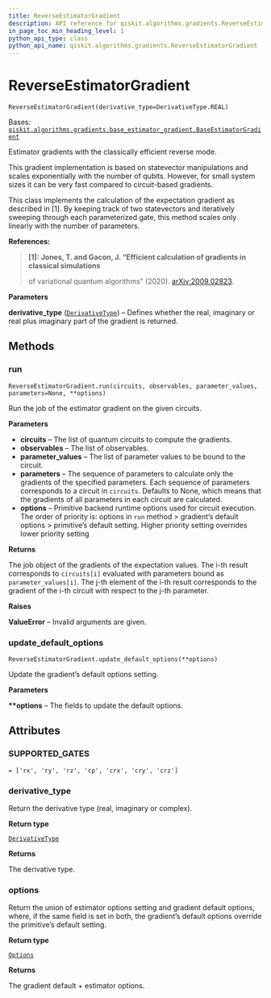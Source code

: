 ```yaml
---
title: ReverseEstimatorGradient
description: API reference for qiskit.algorithms.gradients.ReverseEstimatorGradient
in_page_toc_min_heading_level: 1
python_api_type: class
python_api_name: qiskit.algorithms.gradients.ReverseEstimatorGradient
---
```


# ReverseEstimatorGradient

<span id="qiskit.algorithms.gradients.ReverseEstimatorGradient" />

`ReverseEstimatorGradient(derivative_type=DerivativeType.REAL)`

Bases: [`qiskit.algorithms.gradients.base_estimator_gradient.BaseEstimatorGradient`](qiskit.algorithms.gradients.BaseEstimatorGradient "qiskit.algorithms.gradients.base_estimator_gradient.BaseEstimatorGradient")

Estimator gradients with the classically efficient reverse mode.

<Admonition title="Note" type="note">
  This gradient implementation is based on statevector manipulations and scales exponentially with the number of qubits. However, for small system sizes it can be very fast compared to circuit-based gradients.
</Admonition>

This class implements the calculation of the expectation gradient as described in \[1]. By keeping track of two statevectors and iteratively sweeping through each parameterized gate, this method scales only linearly with the number of parameters.

**References:**

> **\[1]: Jones, T. and Gacon, J. “Efficient calculation of gradients in classical simulations**
>
> of variational quantum algorithms” (2020). [arXiv:2009.02823](https://arxiv.org/abs/2009.02823).

**Parameters**

**derivative\_type** ([`DerivativeType`](qiskit.algorithms.gradients.DerivativeType "qiskit.algorithms.gradients.utils.DerivativeType")) – Defines whether the real, imaginary or real plus imaginary part of the gradient is returned.

## Methods

### run

<span id="qiskit.algorithms.gradients.ReverseEstimatorGradient.run" />

`ReverseEstimatorGradient.run(circuits, observables, parameter_values, parameters=None, **options)`

Run the job of the estimator gradient on the given circuits.

**Parameters**

*   **circuits** – The list of quantum circuits to compute the gradients.
*   **observables** – The list of observables.
*   **parameter\_values** – The list of parameter values to be bound to the circuit.
*   **parameters** – The sequence of parameters to calculate only the gradients of the specified parameters. Each sequence of parameters corresponds to a circuit in `circuits`. Defaults to None, which means that the gradients of all parameters in each circuit are calculated.
*   **options** – Primitive backend runtime options used for circuit execution. The order of priority is: options in `run` method > gradient’s default options > primitive’s default setting. Higher priority setting overrides lower priority setting

**Returns**

The job object of the gradients of the expectation values. The i-th result corresponds to `circuits[i]` evaluated with parameters bound as `parameter_values[i]`. The j-th element of the i-th result corresponds to the gradient of the i-th circuit with respect to the j-th parameter.

**Raises**

**ValueError** – Invalid arguments are given.

### update\_default\_options

<span id="qiskit.algorithms.gradients.ReverseEstimatorGradient.update_default_options" />

`ReverseEstimatorGradient.update_default_options(**options)`

Update the gradient’s default options setting.

**Parameters**

**\*\*options** – The fields to update the default options.

## Attributes

<span id="qiskit.algorithms.gradients.ReverseEstimatorGradient.SUPPORTED_GATES" />

### SUPPORTED\_GATES

`= ['rx', 'ry', 'rz', 'cp', 'crx', 'cry', 'crz']`

<span id="qiskit.algorithms.gradients.ReverseEstimatorGradient.derivative_type" />

### derivative\_type

Return the derivative type (real, imaginary or complex).

**Return type**

[`DerivativeType`](qiskit.algorithms.gradients.DerivativeType "qiskit.algorithms.gradients.utils.DerivativeType")

**Returns**

The derivative type.

<span id="qiskit.algorithms.gradients.ReverseEstimatorGradient.options" />

### options

Return the union of estimator options setting and gradient default options, where, if the same field is set in both, the gradient’s default options override the primitive’s default setting.

**Return type**

[`Options`](qiskit.providers.Options "qiskit.providers.options.Options")

**Returns**

The gradient default + estimator options.

